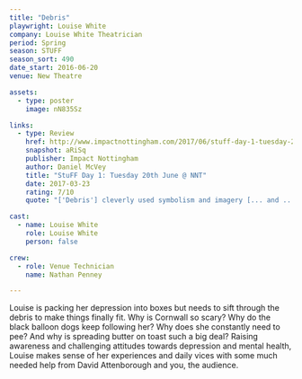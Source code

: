 ```yaml
---
title: "Debris"
playwright: Louise White
company: Louise White Theatrician
period: Spring
season: STUFF
season_sort: 490
date_start: 2016-06-20
venue: New Theatre

assets:
  - type: poster
    image: nN835Sz

links:
  - type: Review
    href: http://www.impactnottingham.com/2017/06/stuff-day-1-tuesday-20th-june-nnt/
    snapshot: aRiSq
    publisher: Impact Nottingham
    author: Daniel McVey 
    title: "StuFF Day 1: Tuesday 20th June @ NNT"
    date: 2017-03-23
    rating: 7/10
    quote: "['Debris'] cleverly used symbolism and imagery [... and ...] worked best in the scenes where the audience were directly used."

cast: 
  - name: Louise White
    role: Louise White
    person: false 

crew:
  - role: Venue Technician  
    name: Nathan Penney

---
```


Louise is packing her depression into boxes but needs to sift through the debris to make things finally fit. Why is Cornwall so scary? Why do the black balloon dogs keep following her? Why does she constantly need to pee? And why is spreading butter on toast such a big deal? Raising awareness and challenging attitudes towards depression and mental health, Louise makes sense of her experiences and daily vices with some much needed help from David Attenborough and you, the audience.

